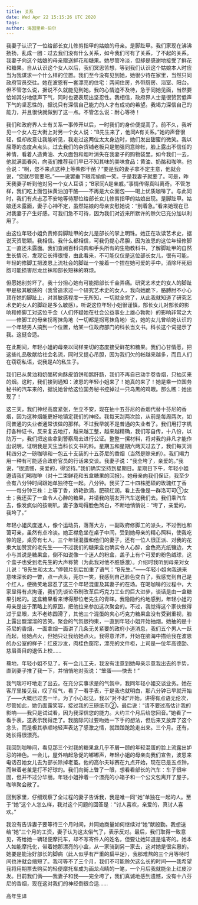 ```yaml
---
title: 关系
date: ​Wed Apr 22 15:15:26 UTC 2020
tags:
author: 海因里希·伯尔
---
```


我妻子认识了一位给部长女儿修剪指甲的姑娘的母亲。是脚趾甲。我们家现在沸沸扬扬，乱成一团：过去我们没有什么关系，如今我们可有了关系，了不起的关系。我妻子向这个姑娘的母亲赠送鲜花和糖果。她尽管冷淡，但却是感谢地接受了鲜花和糖果。自从认识这个女人以后，我们冥思苦想，等到我们认识这个姑娘本人时应当为我谋求一个什么样的位置。我们至今没有见到她，她很少待在家里，当然只同政府官员交往。她在波恩有一套漂亮的住宅：两间住房，外带厨房、浴室、阳台。但不管怎么说，据说不久就能见到她。我的心情迫不及待，急于同她见面，当然要恰如其分地低声下气，同时也要表现出坚忍性。我相信，政府界人士是很赞赏低声下气的坚忍性的，据说只有深信自己能力的人才有成功的希望。我竭力深信自己的能力，并且很快就做到了这一点。不管怎么说：耐心等待！

我们和政府界人士有关系一事传开以后，一时我们的身价便提高了。前不久，我听见一个女人在大街上对另一个女人说：“B先生来了，他同A有关系。”她的声音很轻，但却故意让我能听见，我走过这两位太太身边时，她们发出甜蜜的微笑。我以屈尊的态度点点头。过去我们的杂货铺老板只是勉强同意赊帐，脸上露出不信任的神情，看着人造黄油、大众面包和烟叶消失在我妻子的购物袋里。如今我们一去，他就满面春风，向我们推荐我们早已不知其味的美味食品：黄油、奶酪和咖啡。他会说：“啊，您不来点这种上等柴郡干酪？”要是我的妻子拿不定主意，他就会说，“您就尽管要吧。”——说罢垂下眼帘偷偷一笑。于是我妻子就要了。可是，昨天我妻子听到他对另一个女人耳语；“B家同A是亲戚。”事情传得真叫离奇。不管怎样，我们吃上面包抹黄油加干酪——不再是大众面包——喝上优质咖啡了。与此同时，我们有点忐忑不安地等待那位给部长女儿修剪指甲的姑娘出现。是脚趾甲。姑娘还未露面，妻子心神不定，虽然姑娘的母亲安慰她说：“别着急。”看来她现在已对我妻于产生好感。可我们急不可待，因为我们对近来所默许的赊欠已充分加以利用了。

由这位年轻小姐负责修剪脚趾甲的女儿是部长的掌上明珠。她正在攻读艺术史，据说天资聪颖。我相信。我什么都相信，可我仍提心吊胆，因为波恩的这位年轻修脚工一直还未露面。我们查阅百科词典和手头所有的生物教科书，了解脚趾甲的自然生长情况，发现它长得很慢，由此看来，不可能仅仅是这位部长女儿，很有可能，年轻的修脚工把波恩上流社会的脚趾一个接着一个捏在她可爱的手中。消除坏死细胞可能损害尼龙丝袜和部长短袜的麻烦。

但愿她别剪坏了。我十分担心她有可能把部长千金弄痛。研究艺术史的女人的脚趾甲是极其敏感的（我曾追求过一个研究艺术史的女人，我向她跪下，胳膊肘不小心顶在她的脚趾上，对其敏感程度一无所知，一切就全完了，从此我就知道了研究艺术史的女人的脚趾是多么敏感）。听说这位年轻小姐很谨慎，部长女儿对部长的影响和修脚工对这位千金（人们怀疑她在社会公益事业上雄心勃勃）的影响非常之大——修脚工的母亲拐弯抹角地（一切都是拐弯抹角地）说，她的女儿曾给她认识的一个年轻男人搞到一个位置，给某一位政府部门的科长当文书。科长这个词提示了我。这挺合适。

在此期间，年轻小姐的母亲以同样亲切的态度接受鲜花和糖果。我们心甘情愿，把这些礼品敬献给社会名流，同时又提心吊胆，因为我们欠的帐越来越多，而且人们在窃窃私语，说我是A的私生子。

我们已从黄油和奶酪转向酥皮馅饼和鹅肝肠，我们不再自已动手卷香烟，只抽买来的烟。这时，我们接到通知：波恩的年轻小姐来了！她真的来了！她是乘一位国务秘书的汽车来的，据说她曾给这位国务秘书挖掉过一只乌黑的鸡眼。那么瞧：她出现了！

这三天，我们神经高度紧张，坐立不安，现在抽十五芬尼的香烟代替十芬尼的香烟，因为这种烟能更好地镇定我们的神经。我每天刮两次脸，从前是每周两次，如同普通的失业者通常该做的那样。不过我早就不是普通的失业者了。我们用打字机打各种证书，反来复去地打，越来越工整，越来越精确，我们写自传，十八份，以防万一，我们把这些拿到警察局去进行公证。整整一摞材料，将对我的非凡才能作出说明，证明我是天生当科长文书的料。星期五和星期六两天过去了，我们每天消耗四分之一磅咖啡和一包五十支装的十五芬尼的香烟（当然是赊来的）。我们竭力用一种有可能适合政府官员的行话来交谈。我妻子说：“我全垮了，亲爱的。”我说，“很遗憾，亲爱的，得坚持。”我们确实坚持到星期日。星期日下午，年轻小姐邀请我们喝咖啡（对十二束鲜花和五盒糖果的回报）。她母亲向我们保证，我至少会有八分钟时间跟她单独待在一起。八分钟。我买了二十四株肥硕的玫瑰红丁香——每分钟三株：上等丁香，娇艳欲滴，肥硕红润，看上去像是一群洛可可①女士；我还买了一盒令人心醉的糖果，并请我的朋友开汽车送我们去。我们乘汽车去，像发疯似的按喇叭，妻子激动得脸色煞白，不断地悄悄说：“垮了，亲爱的，我垮了。”

年轻小姐风度迷人，像个运动员，落落大方，一副政府修脚工的派头，不过倒也和蔼可亲，虽然有点冷淡。她正襟危坐在桌子中间，受到她母亲的精心照料，使我吃惊的是，桌旁有七人，三个年轻混蛋和他们的妻子，还有一位人很正派、对我的花束大加赞赏的老先生——不过我们的糖果盒也确实令人心醉，金色亮光纸镶边，大小与其说是糖果盒，倒不如说像一个迷人的粉盒，盖子上有个可爱的粉色绒球，这个盒子也受到老先生的大声称赞（为此我对他不胜感激）。介绍时我听到母亲对女儿说：“B先生和太太。”停顿片刻后加重了语气：“B先生。”——年轻小姐向我送来意味深长的一瞥，点一点头，莞尔一笑，我感到自己脸色变白了，我感觉到自己是个红人，便微笑地容忍了这三个年轻混蛋及其妻子的在场。在喝咖啡的过程中，大家显得有点拘谨，我们先谈论币制改革后巧克力工业的巨大进步，谈话是由一盒糖果引起的。这盒糖果看来博得那位老先生的青睐。我隐隐约约地感到，年轻小姐的母亲是出于策略上的原因，把他拉来参加这次聚会的。不过，我觉得这个家伙做得过于显眼，太不老练圆滑了，其他三个混蛋的夹心巧克力糖果盒没有受到重视，脸上露出酸溜溜的苦笑。聚会的气氛很拘束，一直到年轻小姐开始抽烟。她抽的是十芬尼的香烟，一面拿烟一面讲了几条无关紧要的政府小道消息，我们五个男人一跃而起，给她点火，但她只让我给她点火。我得意洋洋，开始在脑海中描绘我在波恩的办公室的样子：红皮沙发，肉桂色窗帘，漂亮的文件柜，上司是一位年高德劭、慈眉善目的退伍上校……

蓦地，年轻小姐不见了，有一会儿工夫，我没有注意到她母亲示意我出去的手势，直到妻子推了我一下，并悄悄地对我说：“笨蛋——快去！”

我气喘吁吁地走了出去。在充分实事求是的气氛中，我同年轻小姐交谈业务。她在客厅里接见我，叹了叹气，看了一看手表，于是我也就明白，那八分钟已早就开始了——大概已过去一半。为了小心起见，我以“对不起”开始，讲得有点语无伦次，尽管如此，她仍面露笑容，接过我的三磅纸币②，最后说：“请不要过高估计我的影响——我只是试试看，因为我深信您的能力。大约三个月后给您回音。”她看了一看手表，这表示我得走了。我脑际闪过要吻她一下手的想法，但后来又放弃了这个念头，而是极其恭顺地轻声表达了感激之情，就踉踉跄跄走出来。三个月。还有，她长得很漂亮。

我回到咖啡间，看见那三个对我的糖果盒几乎不屑一顾的年轻混蛋的脸上流露出妒忌的神色。一会儿，屋外响起急促的嘟嘟声，年轻小姐的母亲向我们宣告，波恩来电话召她女儿去为部长除掉老茧。他的高尔夫球赛在九点开始，现在已是五点钟，而带着老茧是打不好球的。我们向街上瞥了一眼，想看看部长的汽车：车子很牢固，但并不过分华丽。年轻小姐拎着一个漂亮的小箱子和一个公文包离开了屋子。咖啡聚会散了。

回到家里，仔细观察了全过程的妻子告诉我，我是唯一同“她”单独在一起的人。至于“她”这个人怎么样，我对这个问题的回答是：“讨人喜欢，亲爱的，真讨人喜欢。”

我没有告诉妻子要等待三个月时间，并同她商量如何继续对“她”献殷勤。我想送给“她”三个月的工资，妻子认为这太俗气了，表示反对。最后，我们取得一致意见，寄给她一辆轻便摩托车，却不写寄件人的姓名，但要让她知道是谁寄的。她本人如能摩托化，带着她那漂亮的小盒，从一家骑到另一家去，这对她是很实惠的。她要是能治好部长的脚病（此人似乎有严重的扁平足），我那难熬的三个月等待时间也许就会缩短了。我可等不了三个月，我们不可能赊欠这么长的时间——我希望我将用期票去购买的轻便摩托车成为画龙点睛的一笔，一个月后我就能坐上红皮沙发。目前我们俩——我妻子和我——完全垮了，我们真诚地感到遗憾，没有十八芬尼的香烟，现在这对我们的神经倒很合适……

高年生译

